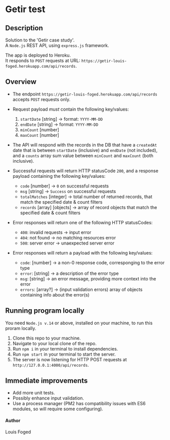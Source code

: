 # Getir test

## Description

Solution to the 'Getir case study'.  
A `Node.js` REST API, using `express.js` framework.

The app is deployed to Heroku.  
It responds to `POST` requests at URL: `https://getir-louis-foged.herokuapp.com/api/records`. 

## Overview

-   The endpoint `https://getir-louis-foged.herokuapp.com/api/records` accepts `POST` requests only.

-   Request payload *must* contain the following key/values:
    1.  `startDate` [string] -> format: `YYYY-MM-DD`
    2.  `endDate` [string] -> format: `YYYY-MM-DD`
    3.  `minCount` [number]
    4.  `maxCount` [number]

-   The API will respond with the records in the DB that have a `createdAt` date that is between `startDate` (inclusive) and `endDate` (not included), and a `counts` array sum value between `minCount` and `maxCount` (both inclusive).

-   Successful requests will return HTTP statusCode `200`, and a response payload containing the following key/values:
    -  `code` [number] -> `0` on successful requests
    -  `msg` [string] -> `Success` on successful requests
    -  `totalMatches` [integer] -> total number of returned records, that match the specified date & count filters
    -  `records` [array] [objects] -> array of record objects that match the specified date & count filters

-   Error responses will return one of the following HTTP statusCodes:
    -  `400`: invalid requests -> input error
    -  `404`: not found -> no matching resources error
    -  `500`: server error -> unaexpected server error

-   Error responses will return a payload with the following key/values:
    -  `code`: [number] -> a non-0 response code, corresponging to the error type
    -  `error`: [string] -> a description of the error type
    -  `msg`: [string] -> an error message, providing more context into the error
    -  `errors`: [array?] -> (input validation errors) array of objects containing info about the error(s)

## Running program locally

You need `Node.js v.14` or above, installed on your machine, to run this proram locally.

1. Clone this repo to your machine.
2. Navigate to your local clone of the repo.
3. Run `npm i` in your terminal to install dependencies.
4. Run `npm start` in your terminal to start the server.
5. The server is now listening for HTTP POST requests at `http://127.0.0.1:4000/api/records`.

## Immediate improvements

-   Add more unit tests.
-   Possibly enhance input validation.
-   Use a process manager (PM2 has compatibility issues with ES6 modules, so will require some configuring).

#### Author

Louis Foged
